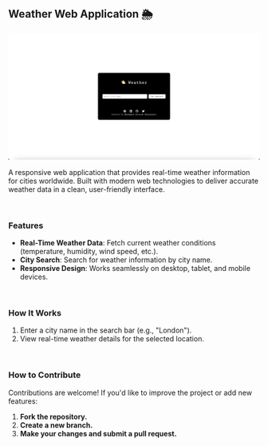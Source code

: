 ## Weather Web Application 🌦️
[![](screenshot.png)](https://soroushesnaashari.github.io/Weather-App/)

A responsive web application that provides real-time weather information for cities worldwide. Built with modern web technologies to deliver accurate weather data in a clean, user-friendly interface.

<br>

### Features

- **Real-Time Weather Data**: Fetch current weather conditions (temperature, humidity, wind speed, etc.).
- **City Search**: Search for weather information by city name.
- **Responsive Design**: Works seamlessly on desktop, tablet, and mobile devices.

<br>

### How It Works
1. Enter a city name in the search bar (e.g., "London").
2. View real-time weather details for the selected location.

<br>

### How to Contribute
Contributions are welcome! If you'd like to improve the project or add new features:

1. **Fork the repository.**
2. **Create a new branch.**
3. **Make your changes and submit a pull request.**
